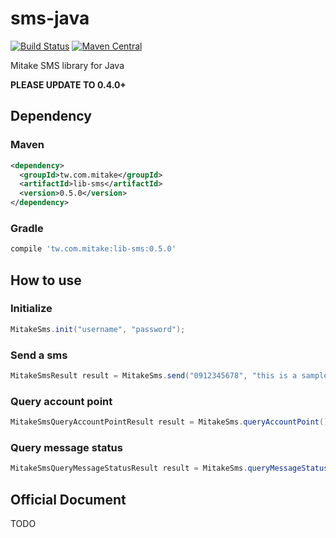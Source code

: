 # sms-java

[![Build Status](https://travis-ci.org/mitaketw/sms-java.svg?branch=master)](https://travis-ci.org/mitaketw/sms-java) [![Maven Central](https://maven-badges.herokuapp.com/maven-central/tw.com.mitake/lib-sms/badge.svg)](https://maven-badges.herokuapp.com/maven-central/tw.com.mitake/lib-sms)

Mitake SMS library for Java

**PLEASE UPDATE TO 0.4.0+**

## Dependency

### Maven

```xml
<dependency>
  <groupId>tw.com.mitake</groupId>
  <artifactId>lib-sms</artifactId>
  <version>0.5.0</version>
</dependency>
```

### Gradle

```groovy
compile 'tw.com.mitake:lib-sms:0.5.0'
```

## How to use

### Initialize

```java
MitakeSms.init("username", "password");
```

### Send a sms

```java
MitakeSmsResult result = MitakeSms.send("0912345678", "this is a sample message");
```

### Query account point

```java
MitakeSmsQueryAccountPointResult result = MitakeSms.queryAccountPoint();
```

### Query message status

```java
MitakeSmsQueryMessageStatusResult result = MitakeSms.queryMessageStatus("messageid");
```

## Official Document

TODO
